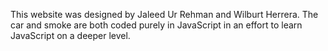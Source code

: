 This website was designed by Jaleed Ur Rehman and Wilburt Herrera. The car and smoke are both coded purely in JavaScript in an effort to learn JavaScript on a deeper level.
